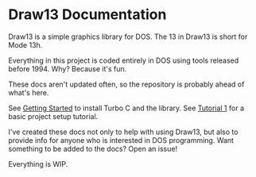 ﻿
# Draw13 Documentation

Draw13 is a simple graphics library for DOS. The 13 in Draw13 is short for Mode 13h. 

Everything in this project is coded entirely in DOS using tools released before 1994. 
Why? Because it's fun. 

These docs aren't updated often, so the repository is probably ahead of what's here.

See [Getting Started](getting_started.md) to install Turbo C and the library.
See [Tutorial 1](tutorials/tutorial1.md) for a basic project setup tutorial.

I've created these docs not only to help with using Draw13, but also to provide info for anyone who is interested in DOS programming. 
Want something to be added to the docs? Open an issue! 

Everything is WIP. 
